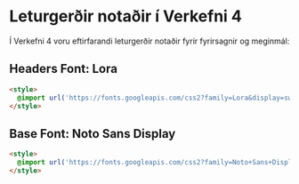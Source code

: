 # Leturgerðir notaðir í Verkefni 4

Í Verkefni 4 voru eftirfarandi leturgerðir notaðir fyrir fyrirsagnir og meginmál:

## Headers Font: Lora

```html
<style>
  @import url('https://fonts.googleapis.com/css2?family=Lora&display=swap');
</style>
```

## Base Font: Noto Sans Display
```html
<style>
  @import url('https://fonts.googleapis.com/css2?family=Noto+Sans+Display&display=swap');
</style>
```

